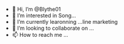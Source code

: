 - 👋 Hi, I’m @Blythe01
- 👀 I’m interested in Song...
- 🌱 I’m currently learonning ...line marketing
- 💞️ I’m looking to collaborate on ...
- 📫 How to reach me ...

<!---
Blythe01/Blythe01 is a ✨ special ✨ repository because its `README.md` (this file) appears on your GitHub profile.
You can click the Preview link to take a look at your changes.
--->

